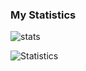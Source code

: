 ### My Statistics
![stats](https://github-readme-stats.vercel.app/api?username=ProjecterN1N3&show_icons=true&theme=synthwave)



![Statistics](https://github.com/ProjecterN1N3/ProjecterN1N3/blob/master/github-metrics.svg)
